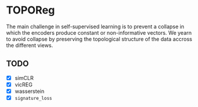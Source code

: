 # TOPOReg
The main challenge in self-supervised learning is to prevent a collapse in which
the encoders produce constant or non-informative vectors. We yearn to avoid collapse
by preserving the topological structure of the data accross the different views.

## TODO 
- [x] simCLR
- [x] vicREG
- [x] wasserstein
- [x] `signature_loss`
